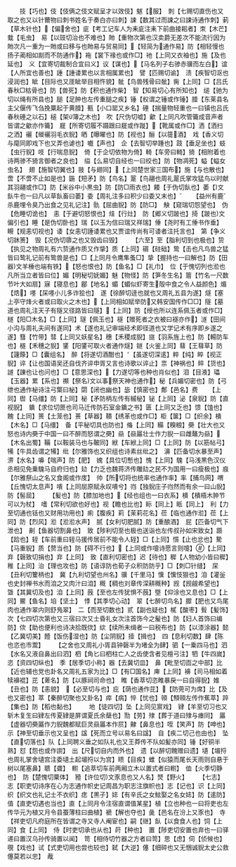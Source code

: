 <!-- { "loadSidebar": true } -->
　　技【巧也】伎【伎俩之伎文赋呈才以效伎】魃【服】　刺【七赐切直伤也又取之也又以针薾物曰刺书姓名于奏白亦曰刺】誎【数其过而誎之曰誎诗通作刺】莿【草木针也】【偏舍也】庛【考工记车人为耒庛注耒下前曲接耜者】朿【木芒】蛓【毛虫】　易【以豉切治也不难也】貤【重物次第也汉卖爵无差次不能流行因为貤次凡一重为一貤或曰移与也貤易与贸易同】【轻简为通作易】防【相轻慢也扬子蔺相如剬而不防通作】袘【裳下禒也或作□】衪【上同又衣袖也】施【及也延也】　义【宜寄切裁制合宜曰义】议【谋也】【马名列子右骖赤骥而左白】谊【人所宜也善也】諈【諈诿累也以言相属累也】　譬【匹赐切谕】　渍【疾智切沤也浸润也】眦【目际也又厓眦举目相忤貌】骴【鸟兽残骨曰骴】胔【上同】□【吕氏春秋□枯骨也】防【兽死】防【积也通作柴】　智【知易切心有所知也】　缒【驰为切以绳有所县也】膇【足肿也左传重膇之疾】锤【权谓之锤或作锤】腄【东莱县名主父偃传飞刍挽粟起于黄腄】甀【小口罂又乡名】硾【揣量物轻重也一曰镇也吕氏春秋硾之以石】槌【架簿之木也】　吹【尺伪切嘘】龡【上同凡吹管籥成音声者皆谓之龡亦作籥】　屣【所寄切履不蹑跟曰屣或作蹝】【靴属或作□】洒【洒扫之洒】襹【縰襹羽毛衣貎】晒【曝曜也】防【视也】酾【以簁酒】　戏【香义切与麾同即戏下也又弄也谑也】嚱【声也】　企【去智切举踵也】跂【垂足坐也】蚑【虫行貎】吱【行喘息貎】　倚【于企切依物为倚】輢【车旁曰輢】猗【相附着也诗两骖不猗言御者之良也】　缢【么易切自经也一曰绞也】防【物凋死】螠【螠女虫名】　翅【施智切翼也】翄【与翅同】【上同楚世家三国布】施【与也散也】啻【不啻不止如是也】鍦【短矛】防【鸟名】翨【鸟翮也周礼翨氏掌攻猛鸟以时献其羽翮或作□】防【米谷中小黒虫】防【防□雨衣也】餧【于伪切飤也】萎【文飤牛也一曰凡以草飤畜曰萎】委【周礼注多曰积少曰委又末也】
　　【益州有鹿杀鹿埋令臭乃出食之见礼记注】骩【屈曲貎】防【防□】　觖【窥瑞切怨望也】　伪【危睡切诡也】　恚【于避切怒恨也】烓【行灶】　防【郷义切跛也】掎【跛也文偏引也】睡【是伪切卧也】瑞【以玉为信曰瑞又祥瑞】倕【尧时有工倕书作垂】　瞡【规恚切视也】诿【女恚切諈诿累也又贾谊传尚有可诿者注托言也】　第【争义切牀箦】　毁【况伪切隳之也又毁齿曰毁】
　　【六至】至【脂利切到也极也】贽【执见之物周礼有六贽通作质又作挚】质【上同】礩【砫础】鸷【击也凡鸟兽之猛皆曰鸷礼记前有鸷兽是也】□【上同月令鹰隼蚤□】挚【握持也一曰解也】防【田器文羊棰也端有铁】【怒也恨也】防【鱼名】□【礼巾】　位【于愧切列也涖也凡所当立者皆曰位】媚【明秘切妩媚】魅【物怪】防【笋冬生名】篃【竹名一尺数节叶大如扇】寐【寝息也】郿【地名】蝞【蝞似虾寄生殻中食之令人益颜色】煝【焅】嚜【杘嚜小儿多诈狯也】　遂【徐醉切逹也就也又周礼五县为遂】燧【塞上亭守烽火者或曰取火之木也】【上同相如赋举防又韩安国传作□□】隧【墓道也周礼注天子有隧又径路皆曰隧】【上同】防【绶也所以连系佩玉者或作□】檖【阳□木名】□【上同】璲【佩玉也】襚【赠死者之衣被曰襚亦作】澻【田间小沟与周礼夫间有遂同】术【遂也礼记审端经术即径道也又学记术有序即乡遂之遂】篲【竹带】彗【上同又妖星名】穗【禾稷成貎】旞【羽系旌上也】防【輰防车也】穟【禾穗之貎】鐆【阳鐆可取火者通作燧】鐩【火鉴上同】蔧【王蔧草】防【籧篨】□【囊组名】　醉【将遂切酒酣也】　【虽遂切深逺】粹【纯】睟【视正貎】谇【让也国语吴还自伐齐谇申胥又言也诗歌以谇止】祟【神祸也】賥【货也】譢【諌也让也问也】□【意思深也】【力遂切等也种也肖似也】泪【目液】瓃【玉器】累【系也】禷【祭名文以事祭天神也通作】秘【兵媚切密也】防【弓绁也通作柲诗注弓檠曰柲】閟【闭也幽也】毖【慎密也】鄪【邑名】费
　　【上同】辔【马缰】防【上同】柲【矛防柄左传有槭柲】铋【上同】泌【泉貎】防【直视貎】　鐀【求位切匣也司马迁传防石室金鐀之书】匮【上同又乏也】馈【馌也】餽【上同】篑【土笼也】蒉【草器】鞼【绣革也或作□】柜【箧】□【织余】樻【木名】□【马缰】　备【平秘切具也防也】偹【上同】糒【糗粮】奰【壮大也又怒也诗内奰于中国一曰不醉而怒谓之奰】赑【赑屭壮士作力貎一曰雌鼇为赑】【木名出蜀】鞴【以鞍装马也与鞁同】絥【车絥上同】□【上同】防【以筋帖弓】犕【牛具齿谓之犕】纰【尔雅饰也又织组也诗素丝纰之】　濞【匹备切水暴至声】淠【水名】嚊【喘声】防【肥】　媿【具位切慙也】愧【上同】騩【马浅黒色汉仪丞相见免乗騩马自府归也】攰【力乏也魏蒋济传雕攰之民不为国用一曰瘦极也】庪【尔雅祭山之名又食阁或作庋】　帅【所切将也统率也通作率】率【捕鸟网】喟【丘愧切太息声】嘳【上同屈原赋永叹嘳兮】岿【独貎庄子岿然而有余一曰山貎】防【髻屈】
　　【髪也】防【膝加地也】【经也组也一曰衣系】樻【樻梧木肿节可以为杖】　嗜【常利切欲也好也】视【瞻也比也】眎【同上】眡【同上】　利【力至切通也铦也又财用功用也】痢【腹疾】莉【茉莉花名】莅【临也通作涖】莅【上同】防【烈风】涖【涖涖水声】　腻【女利切肥腻】防【重酿酒】　屁【匹备切气下泄也】　劓【鱼器切割鼻也】　致【陟利切至也极也送诣也左传叔孙如宋致女】踬【跲也】轾【车前重曰轾马援传居前不能令人轾】□【上同】懫【止也忿也】騺【马重貎】质【赘当也】防【碍不行也】【上同或作嚏诗愿言则嚏】【上同】　弃【磬致切捐也】弃【上同】　致【直利切密也】迟【待也】穉【人物幼小皆曰穉】稚【上同】治【理也攻也】防【语谆防也荀子众积防防乎】□【刺□针缝】　杘【丑利切籰柄也】　冀【九利切望也州名】骥【千里马】懻【懻忮狠也】洎【灌釡也史封禅书水而洎之又肉汁曰洎】穊【稠也刘章传深耕穊种】觊【觊觎希望也】　曁【其冀切及也】洎【上同】蔇【至也左传犹惧不蔇】墍【仰涂也又息也】□【上同】鱀【鱼名】垍【坚土】　悸【其季切心动】　翠【七醉切鸟名】臎【肥也又鸟尾肉也通作翠内则舒鳬翠】　二【而至切数也】贰【副也疑也】樲【酸枣】髶【髪饰】　次【七四切次第也又三宿曰次又士昏礼女次注首饰今之髲也】防【妇人首饰曰编防】佽【助也便利也诗决拾既佽】絘【续所未缉者一曰税布也】防【以漆涂器】懿【乙冀切美】饐【饭伤湿也】防【尘阴貎】撎【揖也】　四【息利切数】肆【陈也恣也市鬻】
　　【之舍也又周礼小胥县钟磬半为堵全为肆】驷【一乗四马也】泗【水名又液自鼻出曰泗】柶【角匕曰柶柱亡人之齿使含者见檀弓注】牭【牛四嵗】　恣【资四切纵也】　季【居季切小称】器【去冀切皿】　鼻【毗至切靣之中部】比【近也辅也党也卦名又周礼五家为比】□【有□国名】庳【上同】襣【司马相如着犊襣裩】芘【萆名】防【以豚祠司命也】　睢【香萃切恣睢暴戾一曰自得貎】婎【丑也】防【恚貌】　【必至切与也】庇【荫也通作芘】【防莞可为席】比【及也又密也】萃【秦醉切聚也又卦名】瘁【病】悴【忧也】顇【顦顇左传作蕉萃】踤【集也】防【稻也黏也】
　　地【徒四切】坠【上同见賔戏】　肄【羊至切习也又斩木复生曰肄左传夏肄是屏谓夏氏余蘖也】勚【劳】殔【葬于道曰殔与瘗同】　屭【虚器切奰屭作力貎魏都赋巨灵赑屭本作屃】齂【鼻息也】咥【笑声】防【呻也】　示【神至切垂示也又呈也】諡【死而立号以易名曰諡】　自【疾二切己也由也】　坠【直切落也】队【上同聘义垂之如队礼也又王莽传不队如髪亦同】锤【好铜半熟】怼【怨也或作譵】　出【尺切自内而外也】　遗【以醉切餽赠曰遗】壝【堳捋也周礼掌舍壝宫注委壝土起堳捋以为宫】瞆【目疾】蜼【似猿而尾长天雨则自悬于树以尾塞鼻】聩【聋】　轛【追萃切车前两厢立木以置式者曰轛】　侐【火季切静也】　防【楚愧切粟体】　豷【许位切文豕息也又人名】燹【野火】
　　【七志】志【职吏切诗序在心为志通作帜史记周昌为职志注旗帜也】志【记也】识【上同】织【织文也礼记士不衣织】痣【黒子】娡【有辛氏之女鮌娶之名女娡】防【逺防】　值【直吏切遇也当也】直【上同月令注宿直谓值某星】植【立也种也一曰将吏也左传华元为植又月令县蚕薄柱曰曲植】褫【解也夺也】彘【邑名在汾上又豕也】　寺【祥吏切凡府庭所在皆谓之寺又寺人阉宦也】嗣【继】飤【以食食人也】饲【上同】食【上同】　侍【时吏切承也从也】莳【种也】　置【陟吏切安置也弃也一曰驿递曰置汉乌孙传骑置以闻】　笥【相侍切竹器之方者曰笥】思【虑】伺【侦候也】覗【戏也】试【式吏切用也尝也较也】弑【大逆】僿【细碎也又无悃诚貎太史公救僿莫若以忠】　胾
